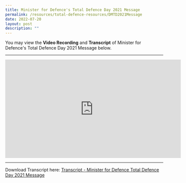 ```yaml
---
title: Minister for Defence's Total Defence Day 2021 Message
permalink: /resources/total-defence-resources/DMTD2021Message
date: 2022-07-20
layout: post
description: ""
---
```

You may view the **Video Recording** and **Transcript** of Minister for Defence's Total Defence Day 2021 Message below.

****

**<iframe width="560" height="315" src="https://www.youtube.com/embed/hG7KGkZzLAI" title="YouTube video player" frameborder="0" allow="accelerometer; autoplay; clipboard-write; encrypted-media; gyroscope; picture-in-picture" allowfullscreen></iframe>**

****

Download Transcript here: [Transcript - Minister for Defence Total Defence Day 2021 Message ](/files/Transcript%20-%20Minister%20for%20Defence%20Total%20Defence%20Day%202021%20Message.pdf)
